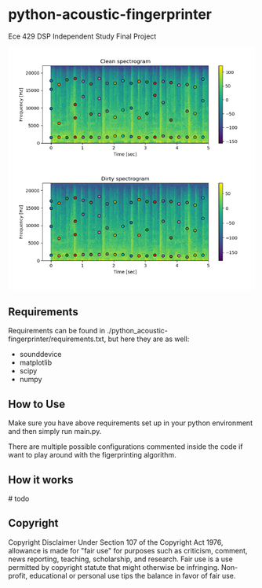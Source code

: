 # python-acoustic-fingerprinter

Ece 429 DSP Independent Study Final Project

![alt text](https://raw.githubusercontent.com/chrisdruta/python-acoustic-fingerprinter/master/images/example.png)

## Requirements

Requirements can be found in ./python_acoustic-fingerprinter/requirements.txt, but here they are as well:

* sounddevice
* matplotlib
* scipy
* numpy

## How to Use

Make sure you have above requirements set up in your python environment and then simply run main.py.

There are multiple possible configurations commented inside the code if want to play around with the figerprinting algorithm.

## How it works

&#35; todo

## Copyright

Copyright Disclaimer Under Section 107 of the Copyright Act 1976, allowance is made for "fair use" for purposes such as criticism, comment, news reporting, teaching, scholarship, and research. Fair use is a use permitted by copyright statute that might otherwise be infringing. Non-profit, educational or personal use tips the balance in favor of fair use.
